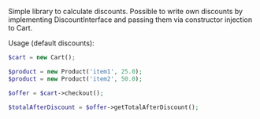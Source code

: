 Simple library to calculate discounts. Possible to write own discounts by implementing DiscountInterface and passing
them via constructor injection to Cart.

Usage (default discounts):

```php
$cart = new Cart();

$product = new Product('item1', 25.0);
$product = new Product('item2', 50.0);

$offer = $cart->checkout();

$totalAfterDiscount = $offer->getTotalAfterDiscount();
```
